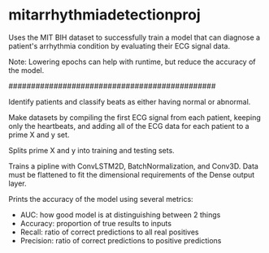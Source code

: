 # mitarrhythmiadetectionproj

Uses the MIT BIH dataset to successfully train a model that can diagnose a patient's arrhythmia condition by evaluating their ECG signal data.

Note: Lowering epochs can help with runtime, but reduce the accuracy of the model.

##############################################


Identify patients and classify beats as either having normal or abnormal.


Make datasets by compiling the first ECG signal from each patient, keeping only the heartbeats, and adding all of the ECG data for each patient to a prime X and y set.

Splits prime X and y into training and testing sets.

Trains a pipline with ConvLSTM2D, BatchNormalization, and Conv3D. Data must be flattened to fit the dimensional requirements of the Dense output layer.

Prints the accuracy of the model using several metrics:
- AUC: how good model is at distinguishing between 2 things
- Accuracy: proportion of true results to inputs
- Recall: ratio of correct predictions to all real positives
- Precision: ratio of correct predictions to positive predictions